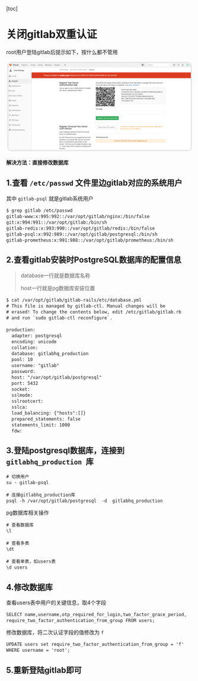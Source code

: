 [toc]



# 关闭gitlab双重认证

root用户登陆gitlab后提示如下，按什么都不管用

![iShot_2024-09-03_10.56.27](https://github.com/pptfz/picgo-images/blob/master/img/iShot_2024-09-03_10.56.27.png)





**解决方法：直接修改数据库**



## 1.查看 `/etc/passwd` 文件里边gitlab对应的系统用户

其中 `gitlab-psql` 就是gitlab系统用户

```shell
$ grep gitlab /etc/passwd
gitlab-www:x:995:992::/var/opt/gitlab/nginx:/bin/false
git:x:994:991::/var/opt/gitlab:/bin/sh
gitlab-redis:x:993:990::/var/opt/gitlab/redis:/bin/false
gitlab-psql:x:992:989::/var/opt/gitlab/postgresql:/bin/sh
gitlab-prometheus:x:991:988::/var/opt/gitlab/prometheus:/bin/sh
```



## 2.查看gitlab安装时PostgreSQL数据库的配置信息

> database一行就是数据库名称
>
> host一行就是pg数据库安装位置

```shell
$ cat /var/opt/gitlab/gitlab-rails/etc/database.yml
# This file is managed by gitlab-ctl. Manual changes will be
# erased! To change the contents below, edit /etc/gitlab/gitlab.rb
# and run `sudo gitlab-ctl reconfigure`.

production:
  adapter: postgresql
  encoding: unicode
  collation: 
  database: gitlabhq_production
  pool: 10
  username: "gitlab"
  password: 
  host: "/var/opt/gitlab/postgresql"
  port: 5432
  socket: 
  sslmode: 
  sslrootcert: 
  sslca: 
  load_balancing: {"hosts":[]}
  prepared_statements: false
  statements_limit: 1000
  fdw: 
```



## 3.登陆postgresql数据库，连接到 `gitlabhq_production `库

```shell
# 切换用户
su - gitlab-psql

# 连接gitlabhq_production库 
psql -h /var/opt/gitlab/postgresql  -d  gitlabhq_production 
```



pg数据库相关操作

```shell
# 查看数据库
\l

# 查看多表
\dt 

# 查看单表，如users表
\d users
```



## 4.修改数据库

查看users表中用户的关键信息，取4个字段

```mysql
SELECT name,username,otp_required_for_login,two_factor_grace_period, require_two_factor_authentication_from_group FROM users;
```



修改数据库，将二次认证字段的值修改为 `f`

```mysql
UPDATE users set require_two_factor_authentication_from_group = 'f' WHERE username = 'root';
```





## 5.重新登陆gitlab即可













